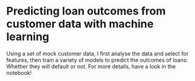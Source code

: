# Predicting loan outcomes from customer data with machine learning

Using a set of mock customer data, I first analyse the data and select for features, then train a variety of models to predict the outcomes of loans: Whether they will default or not.
For more details, have a look in the notebook!
